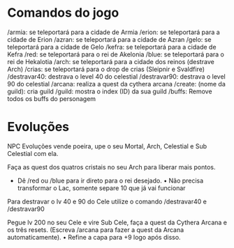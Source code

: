 # Comandos do jogo

/armia: se teleportará para a cidade de Armia
/erion: se teleportará para a cidade de Erion
/azran: se teleportará para a cidade de Azran
/gelo: se teleportará para a cidade de Gelo
/kefra: se teleportará para a cidade de Kefra
/red: se teleportará para o rei de Akelonia
/blue: se teleportará para o rei de Hekalotia
/arch: se teleportará para a cidade dos reinos (destrave Arch)
/crias: se teleportará para o drop de crias (Sleipnir e Svaldfire)
/destravar40: destrava o level 40 do celestial
/destravar90: destrava  o level 90 do celestial
/arcana: realiza a quest  da cythera arcana
/create: (nome da guild): cria guild
/guild: mostra o index (ID) da sua guild
/buffs: Remove todos os buffs do personagem

# Evoluções 
NPC Evoluções vende poeira, upe o seu Mortal, Arch, Celestial e Sub Celestial com ela.

Faça as quest dos quatros cristais no seu Arch para liberar mais pontos.
- Dê /red ou /blue para ir direto para o rei desejado.
• Não precisa transformar o Lac, somente separe 10 que já vai funcionar

Para destravar o lv 40 e 90 do Cele utilize o comando /destravar40 e /destravar90

Pegue lv 200 no seu Cele e vire Sub Cele, faça a quest da Cythera Arcana e os três resets. (Escreva /arcana para fazer a quest da Arcana automaticamente).
• Refine a capa para +9 logo após disso.